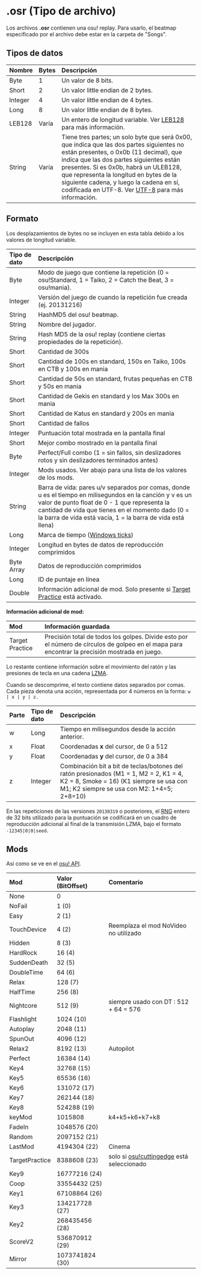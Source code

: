 # .osr (Tipo de archivo)

Los archivos **.osr** contienen una osu! replay. Para usarlo, el beatmap especificado por el archivo debe estar en la carpeta de "Songs".

## Tipos de datos

| Nombre | Bytes | Descripción |
| :-- | :-- | :-- |
| Byte | 1 | Un valor de 8 bits. |
| Short | 2 | Un valor little endian de 2 bytes. |
| Integer | 4 | Un valor little endian de 4 bytes. |
| Long | 8 | Un valor little endian de 8 bytes. |
| LEB128 | Varía | Un entero de longitud variable. Ver [LEB128](https://en.wikipedia.org/wiki/LEB128) para más información. |
| String | Varía | Tiene tres partes; un solo byte que será 0x00, que indica que las dos partes siguientes no están presentes, o 0x0b (11 decimal), que indica que las dos partes siguientes están presentes. Si es 0x0b, habrá un ULEB128, que representa la longitud en bytes de la siguiente cadena, y luego la cadena en sí, codificada en UTF-8. Ver [UTF-8](http://es.wikipedia.org/wiki/UTF-8) para más información. |

## Formato

Los desplazamientos de bytes no se incluyen en esta tabla debido a los valores de longitud variable.

| Tipo de dato | Descripción |
| :-- | :-- |
| Byte | Modo de juego que contiene la repetición (0 = osu!Standard, 1 = Taiko, 2 = Catch the Beat, 3 = osu!mania). |
| Integer | Versión del juego de cuando la repetición fue creada (ej. 20131216) |
| String | HashMD5  del osu! beatmap. |
| String | Nombre del jugador. |
| String | Hash MD5 de la osu! replay (contiene ciertas propiedades de la repetición). |
| Short | Cantidad de 300s |
| Short | Cantidad de 100s en standard, 150s en Taiko, 100s en CTB y 100s en mania |
| Short | Cantidad de 50s en standard, frutas pequeñas en CTB y 50s en mania |
| Short | Cantidad de Gekis en standard y los Max 300s en mania |
| Short | Cantidad de Katus en standard y 200s en mania |
| Short | Cantidad de fallos |
| Integer | Puntuación total mostrada en la pantalla final |
| Short | Mejor combo mostrado en la pantalla final |
| Byte | Perfect/Full combo (1 = sin fallos, sin deslizadores rotos y sin deslizadores terminados antes) |
| Integer | Mods usados. Ver abajo para una lista de los valores de los mods. |
| String | Barra de vida: pares u/v separados por comas, donde u es el tiempo en milisegundos en la canción y v es un valor de punto float de 0 - 1 que representa la cantidad de vida que tienes en el momento dado (0 = la barra de vida está vacía, 1 = la barra de vida está llena) |
| Long | Marca de tiempo ([Windows ticks](https://docs.microsoft.com/es-es/dotnet/api/system.datetime.ticks)) |
| Integer | Longitud en bytes de datos de reproducción comprimidos |
| Byte Array | Datos de reproducción comprimidos |
| Long | ID de puntaje en línea |
| Double | Información adicional de mod. Solo presente si [Target Practice](/wiki/Gameplay/Game_modifier/Target_Practice) está activado. |

**Información adicional de mod:**

| Mod | Información guardada |
| :-- | :-- |
| Target Practice | Precisión total de todos los golpes. Divide esto por el número de círculos de golpeo en el mapa para encontrar la precisión mostrada en juego. |

Lo restante contiene información sobre el movimiento del ratón y las presiones de tecla en una cadena [LZMA](https://es.wikipedia.org/wiki/LZMA).

Cuando se descomprime, el texto contiene datos separados por comas. Cada pieza denota una acción, representada por 4 números en la forma: `w | x | y | z.`

| Parte | Tipo de dato | Descripción |
| :-- | :-- | :-- |
| w | Long | Tiempo en milisegundos desde la acción anterior. |
| x | Float | Coordenadas **x** del cursor, de 0 a 512 |
| y | Float | Coordenadas **y** del cursor, de 0 a 384 |
| z | Integer | Combinación bit a bit de teclas/botones del ratón presionados (M1 = 1, M2 = 2, K1 = 4, K2 = 8, Smoke = 16) (K1 siempre se usa con M1; K2 siempre se usa con M2: 1+4=5; 2+8=10) |

En las repeticiones de las versiones `20130319` o posteriores, el [RNG](https://es.wikipedia.org/wiki/Generador_de_n%C3%BAmeros_aleatorios) entero de 32 bits utilizado para la puntuación se codificará en un cuadro de reproducción adicional al final de la transmisión LZMA, bajo el formato `-12345|0|0|seed`.

## Mods

Así como se ve en el [osu! API](https://github.com/peppy/osu-api/wiki#mods).

| Mod | Valor (BitOffset) | Comentario |
| :-- | :-- | :-- |
| None | 0 |  |
| NoFail | 1 (0) |  |
| Easy | 2 (1) |  |
| TouchDevice | 4 (2) | Reemplaza el mod NoVideo no utilizado |
| Hidden | 8 (3) |  |
| HardRock | 16 (4) |  |
| SuddenDeath | 32 (5) |  |
| DoubleTime | 64 (6) |  |
| Relax | 128 (7) |  |
| HalfTime | 256 (8) |  |
| Nightcore | 512 (9) | siempre usado con DT : 512 + 64 = 576 |
| Flashlight | 1024 (10) |  |
| Autoplay | 2048 (11) |  |
| SpunOut | 4096 (12) |  |
| Relax2 | 8192 (13) | Autopilot |
| Perfect | 16384 (14) |  |
| Key4 | 32768 (15) |  |
| Key5 | 65536 (16) |  |
| Key6 | 131072 (17) |  |
| Key7 | 262144 (18) |  |
| Key8 | 524288 (19) |  |
| keyMod | 1015808 | k4+k5+k6+k7+k8 |
| FadeIn | 1048576 (20) |  |
| Random | 2097152 (21) |  |
| LastMod | 4194304 (22) | Cinema |
| TargetPractice | 8388608 (23) | solo si [osu!cuttingedge](/wiki/Client/Options#updates) está seleccionado |
| Key9 | 16777216 (24) |  |
| Coop | 33554432 (25) |  |
| Key1 | 67108864 (26) |  |
| Key3 | 134217728 (27) |  |
| Key2 | 268435456 (28) |  |
| ScoreV2 | 536870912 (29) |  |
| Mirror | 1073741824 (30) |  |
